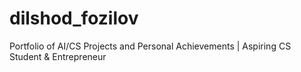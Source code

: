 # dilshod_fozilov
Portfolio of AI/CS Projects and Personal Achievements | Aspiring CS Student &amp; Entrepreneur
